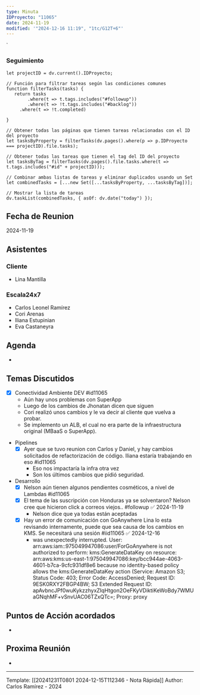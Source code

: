 ```yaml
---
type: Minuta
IDProyecto: "11065"
date: 2024-11-19
modified: '"2024-12-16 11:19", "1tc/G12T+6"'
---
```

`

### Seguimiento

```dataviewjs
let projectID = dv.current().IDProyecto;

// Función para filtrar tareas según las condiciones comunes
function filterTasks(tasks) {
   return tasks
        .where(t => t.tags.includes("#followup"))
        .where(t => !t.tags.includes("#backlog"))
     .where(t => !t.completed)
        
}

// Obtener todas las páginas que tienen tareas relacionadas con el ID del proyecto
let tasksByProperty = filterTasks(dv.pages().where(p => p.IDProyecto === projectID).file.tasks);

// Obtener todas las tareas que tienen el tag del ID del proyecto
let tasksByTag = filterTasks(dv.pages().file.tasks.where(t => t.tags.includes("#id" + projectID)));

// Combinar ambas listas de tareas y eliminar duplicados usando un Set
let combinedTasks = [...new Set([...tasksByProperty, ...tasksByTag])];

// Mostrar la lista de tareas
dv.taskList(combinedTasks, { asOf: dv.date("today") });
 ```
## Fecha de Reunion
2024-11-19

## Asistentes

### Cliente
* Lina Mantilla
### Escala24x7
- Carlos Leonel Ramírez
- Cori Arenas
- Iliana Estupinian
- Eva Castaneyra

## Agenda
* 
## Temas Discutidos
* [x] Conectividad Ambiente DEV  #id11065
	* Aún hay unos problemas con SuperApp
	* Luego de los cambios de Jhonatan dicen que siguen
	* Cori realizó unos cambios y le va decir al cliente que vuelva a probar.
	* Se implemento un ALB, el cual no era parte de la infraestructura original (MBaaS o SuperApp).
* Pipelines
	- [x] Ayer que se tuvo reunion con Carlos y Daniel, y hay cambios solicitados de refactorización de código. Iliana estaría trabajando en eso  #id11065
		* Eso nos impactaría la infra otra vez
		* Son los últimos cambios que pidió seguridad.
* Desarrollo
	* [x] Nelson aún tienen algunos pendientes cosméticos, a nivel de Lambdas  #id11065
	* [x] El tema de las suscripción con Honduras ya se solventaron?  Nelson cree que hicieron click a correos viejos.. #followup ✅ 2024-11-19
		* Nelson dice que ya todas están aceptadas
	* [x] Hay un error de comunicación con GoAnywhere Lina lo esta revisando internamente, puede que sea causa de los cambios en KMS. Se necesitará una sesión #iid11065 ✅ 2024-12-16
		* was unexpectedly interrupted. User: arn:aws:iam::975049947086:user/ForGoAnywhere is not authorized to perform: kms:GenerateDataKey on resource: arn:aws:kms:us-east-1:975049947086:key/bcc944ae-4063-4601-b7ca-9cfc931df8e6 because no identity-based policy allows the kms:GenerateDataKey action (Service: Amazon S3; Status Code: 403; Error Code: AccessDenied; Request ID: 9ESK0RXY2FBGP4BW; S3 Extended Request ID: apAvbncJPf0wuKykzzhyxZIqHtgon2OeFKyVDiktiKeWoBdy7WMUaGNqhMF+vSnvUAC06TZxQTc=; Proxy: proxy

## Puntos de Acción acordados
- 

## Proxima Reunión
*   

---
Template: [[20241231T0801 2024-12-15T112346 - Nota Rápida]]
Author: Carlos Ramírez - 2024
